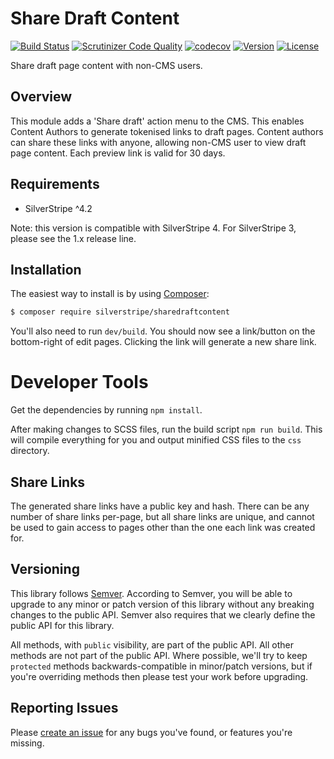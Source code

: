 # Share Draft Content

[![Build Status](https://travis-ci.org/silverstripe/silverstripe-sharedraftcontent.svg?branch=master)](https://travis-ci.org/silverstripe/silverstripe-sharedraftcontent)
[![Scrutinizer Code Quality](https://scrutinizer-ci.com/g/silverstripe/silverstripe-sharedraftcontent/badges/quality-score.png?b=master)](https://scrutinizer-ci.com/g/silverstripe/silverstripe-sharedraftcontent/?branch=master)
[![codecov](https://codecov.io/gh/silverstripe/silverstripe-sharedraftcontent/branch/master/graph/badge.svg)](https://codecov.io/gh/silverstripe/silverstripe-sharedraftcontent)
[![Version](http://img.shields.io/packagist/v/silverstripe/sharedraftcontent.svg?style=flat)](https://packagist.org/packages/silverstripe/silverstripe-sharedraftcontent)
[![License](http://img.shields.io/packagist/l/silverstripe/sharedraftcontent.svg?style=flat)](LICENSE.md)

Share draft page content with non-CMS users.

## Overview

This module adds a 'Share draft' action menu to the CMS. This enables Content Authors to generate tokenised links to draft pages. Content authors can share these links with anyone, allowing non-CMS user to view draft page content. Each preview link is valid for 30 days.

## Requirements

- SilverStripe ^4.2

Note: this version is compatible with SilverStripe 4. For SilverStripe 3, please see the 1.x release line.

## Installation

The easiest way to install is by using [Composer](https://getcomposer.org):

```sh
$ composer require silverstripe/sharedraftcontent
```

You'll also need to run `dev/build`. You should now see a link/button on the bottom-right of edit pages. Clicking the link will generate a new share link.

# Developer Tools

Get the dependencies by running `npm install`.

After making changes to SCSS files, run the build script `npm run build`. This will compile everything for you and output minified CSS files to the `css` directory.

## Share Links

The generated share links have a public key and hash. There can be any number of share links per-page, but all share links are unique, and cannot be used to gain access to pages other than the one each link was created for.

## Versioning

This library follows [Semver](http://semver.org). According to Semver, you will be able to upgrade to any minor or patch version of this library without any breaking changes to the public API. Semver also requires that we clearly define the public API for this library.

All methods, with `public` visibility, are part of the public API. All other methods are not part of the public API. Where possible, we'll try to keep `protected` methods backwards-compatible in minor/patch versions, but if you're overriding methods then please test your work before upgrading.

## Reporting Issues

Please [create an issue](http://github.com/silverstripe/silverstripe-sharedraftcontent/issues) for any bugs you've found, or features you're missing.
